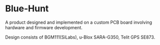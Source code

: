 # Blue-Hunt
A product designed and implemented on a custom PCB board involving hardware and firmware development.

Design consists of BGM111(SiLabs), u-Blox SARA-G350, Telit GPS SE873.

